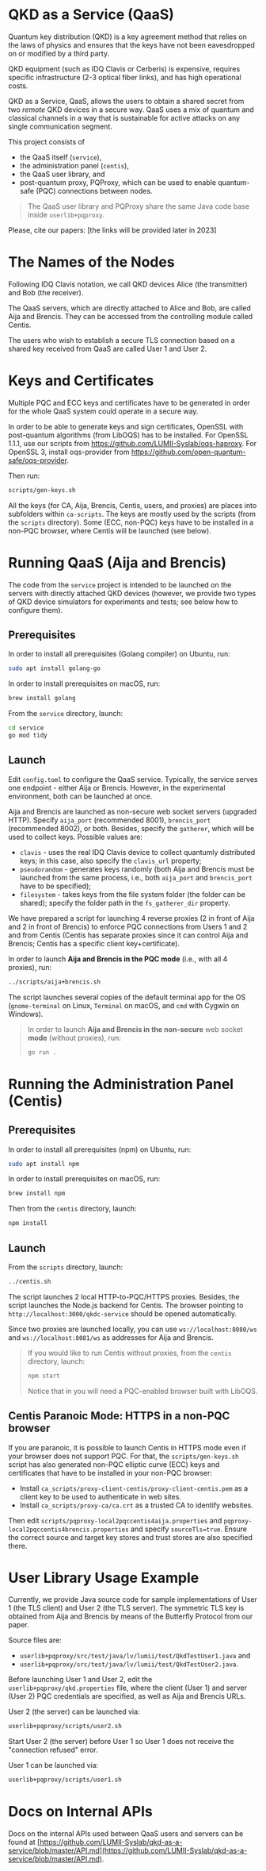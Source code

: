 # QKD as a Service (QaaS)

Quantum key distribution (QKD) is a key agreement method that relies on the laws of physics and ensures that the keys have not been eavesdropped on or modified by a third party.

QKD equipment (such as IDQ Clavis or Cerberis) is expensive, requires specific infrastructure (2-3 optical fiber links), and has high operational costs.

QKD as a Service, QaaS, allows the users to obtain a shared secret from two *remote* QKD devices in a secure way. QaaS uses a mix of quantum and classical channels in a way that is sustainable for active attacks on any single communication segment.

This project consists of

* the QaaS itself (`service`),
* the administration panel (`centis`),
* the QaaS user library, and
* post-quantum proxy, PQProxy, which can be used to enable quantum-safe (PQC) connections between nodes.

> The QaaS user library and PQProxy share the same Java code base inside `userlib+pqproxy`.

Please, cite our papers: [the links will be provided later in 2023]

# The Names of the Nodes

Following IDQ Clavis notation, we call QKD devices Alice (the transmitter) and Bob (the receiver).

The QaaS servers, which are directly attached to Alice and Bob, are called Aija and Brencis. They can be accessed from the controlling module called Centis.

The users who wish to establish a secure TLS connection based on a shared key received from QaaS are called User 1 and User 2.

# Keys and Certificates

Multiple PQC and ECC keys and certificates have to be generated in order for the whole QaaS system could operate in a secure way.

In order to be able to generate keys and sign certificates, OpenSSL with post-quantum algorithms (from LibOQS) has to be installed. For OpenSSL 1.1.1, use our scripts from https://github.com/LUMII-Syslab/oqs-haproxy. For OpenSSL 3, install oqs-provider from https://github.com/open-quantum-safe/oqs-provider.

Then run:

```bash
scripts/gen-keys.sh
```

All the keys (for CA, Aija, Brencis, Centis, users, and proxies) are places into subfolders within `ca-scripts`. The keys are mostly used by the scripts (from the `scripts` directory). Some (ECC, non-PQC) keys have to be installed in a non-PQC browser, where Centis will be launched (see below).

# Running QaaS (Aija and Brencis)

The code from the `service` project is intended to be launched on the servers with directly attached QKD devices  (however, we provide two types of QKD device simulators for experiments and tests; see below how to configure them).

## Prerequisites

In order to install all prerequisites (Golang compiler) on Ubuntu, run:

```bash
sudo apt install golang-go
```

In order to install prerequisites on macOS, run:

```bash
brew install golang
```

From the `service` directory, launch:

```bash
cd service
go mod tidy
```

## Launch

Edit `config.toml` to configure the QaaS service. Typically, the service serves one endpoint - either Aija or Brencis. However, in the experimental environment, both can be launched at once.

Aija and Brencis are launched as non-secure web socket servers (upgraded HTTP). Specify `aija_port` (recommended 8001), `brencis_port` (recommended 8002), or both. Besides, specify the `gatherer`, which will be used to collect keys. Possible values are:

* `clavis` - uses the real IDQ Clavis device to collect quantumly distributed keys; in this case, also specify the `clavis_url` property;
* `pseudorandom` - generates keys randomly (both Aija and Brencis must be launched from the same process, i.e., both `aija_port` and `brencis_port` have to be specified);
* `filesystem` - takes keys from the file system folder (the folder can be shared); specify the folder path in the `fs_gatherer_dir` property.

We have prepared a script for launching 4 reverse proxies (2 in front of Aija and 2 in front of Brencis) to enforce PQC connections from Users 1 and 2 and from Centis (Centis has separate proxies since it can control Aija and Brencis; Centis has a specific client key+certificate).

In order to launch **Aija and Brencis in the PQC mode** (i.e., with all 4 proxies), run:

```bash
../scripts/aija+brencis.sh
```

The script launches several copies of the default terminal app for the OS (`gnome-terminal` on Linux, `Terminal` on macOS, and  `cmd` with Cygwin on Windows).

> In order to launch **Aija and Brencis in the non-secure** web socket **mode** (without proxies), run:
> ```bash
> go run .
> ```


# Running the Administration Panel (Centis)

## Prerequisites

In order to install all prerequisites (npm) on Ubuntu, run:

```bash
sudo apt install npm
```

In order to install prerequisites on macOS, run:

```bash
brew install npm
```

Then from the `centis` directory, launch:
```bash
npm install
```

## Launch

From the `scripts` directory, launch:

```bash
../centis.sh
```

The script launches 2 local HTTP-to-PQC/HTTPS proxies. Besides, the script launches the Node.js backend for Centis. The browser pointing to `http://localhost:3000/qkdc-service` should be opened automatically.

Since two proxies are launched locally, you can use `ws://localhost:8080/ws` and `ws://localhost:8081/ws` as addresses for Aija and Brencis.

> If you would like to run Centis without proxies, from the `centis` directory, launch:
> ```bash
> npm start
> ```
> Notice that in you will need a PQC-enabled browser built with LibOQS.



## Centis Paranoic Mode: HTTPS in a non-PQC browser

If you are paranoic, it is possible to launch Centis in HTTPS mode even if your browser does not support PQC. For that, the `scripts/gen-keys.sh` script has also generated non-PQC elliptic curve (ECC) keys and certificates that have to be installed in your non-PQC browser:

* Install `ca_scripts/proxy-client-centis/proxy-client-centis.pem` as a client key to be used to authenticate in web sites.
* Install `ca_scripts/proxy-ca/ca.crt` as a trusted CA to identify websites.

Then edit `scripts/pqproxy-local2pqccentis4aija.properties` and `pqproxy-local2pqccentis4brencis.properties` and specify `sourceTls=true`. Ensure the correct source and target key stores and trust stores are also specified there.

# User Library Usage Example

Currently, we provide Java source code for sample implementations of User 1 (the TLS client) and User 2 (the TLS server). The symmetric TLS key is obtained from Aija and Brencis by means of the Butterfly Protocol from our paper.

Source files are:

* `userlib+pqproxy/src/test/java/lv/lumii/test/QkdTestUser1.java` and
* `userlib+pqproxy/src/test/java/lv/lumii/test/QkdTestUser2.java`.

Before launching User 1 and User 2, edit the `userlib+pqproxy/qkd.properties` file, where the client (User 1) and server (User 2) PQC credentials are specified, as well as Aija and Brencis URLs.

User 2 (the server) can be launched via:

```bash
userlib+pqproxy/scripts/user2.sh
```

Start User 2 (the server) before User 1 so User 1 does not receive the "connection refused" error.

User 1 can be launched via:

```bash
userlib+pqproxy/scripts/user1.sh
```

# Docs on Internal APIs

Docs on the internal APIs used between QaaS users and servers can be found at [https://github.com/LUMII-Syslab/qkd-as-a-service/blob/master/API.md](https://github.com/LUMII-Syslab/qkd-as-a-service/blob/master/API.md).
